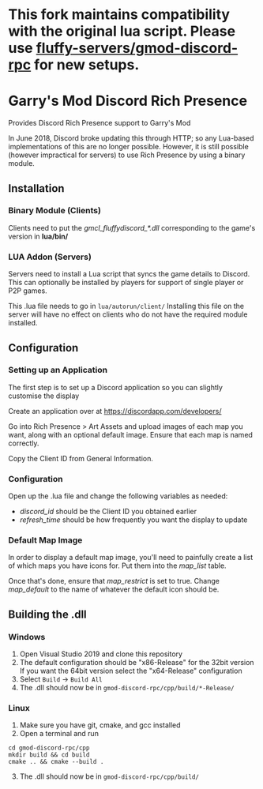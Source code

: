 # This fork maintains compatibility with the original lua script. Please use [fluffy-servers/gmod-discord-rpc](https://github.com/fluffy-servers/gmod-discord-rpc) for new setups.

# Garry's Mod Discord Rich Presence
 Provides Discord Rich Presence support to Garry's Mod
 
 In June 2018, Discord broke updating this through HTTP; so any Lua-based implementations of this are no longer possible. However, it is still possible (however impractical for servers) to use Rich Presence by using a binary module.

 ## Installation
 ### Binary Module (Clients)
 Clients need to put the *gmcl_fluffydiscord_\*.dll* corresponding to the game's version in **lua/bin/**
  
 ### LUA Addon (Servers)
 Servers need to install a Lua script that syncs the game details to Discord.
 This can optionally be installed by players for support of single player or P2P games.
 
 This .lua file needs to go in `lua/autorun/client/` Installing this file on the server will have no effect on clients who do not have the required module installed.
 
 ## Configuration
 ### Setting up an Application
 The first step is to set up a Discord application so you can slightly customise the display
 
 Create an application over at https://discordapp.com/developers/
 
 Go into Rich Presence > Art Assets and upload images of each map you want, along with an optional default image. Ensure that each map is named correctly.
 
 Copy the Client ID from General Information.
 
 ### Configuration
 Open up the .lua file and change the following variables as needed:
  - *discord_id* should be the Client ID you obtained earlier
  - *refresh_time* should be how frequently you want the display to update
  
  ### Default Map Image
  In order to display a default map image, you'll need to painfully create a list of which maps you have icons for.
  Put them into the *map_list* table.
  
  Once that's done, ensure that *map_restrict* is set to true. Change *map_default* to the name of whatever the default icon should be.
 
 ## Building the .dll
 ### Windows
 1. Open Visual Studio 2019 and clone this repository
 2. The default configuration should be "x86-Release" for the 32bit version\
 If you want the 64bit version select the "x64-Release" configuration
 3. Select `Build` -> `Build All`
 4. The .dll should now be in `gmod-discord-rpc/cpp/build/*-Release/`
 ### Linux
 1. Make sure you have git, cmake, and gcc installed
 2. Open a terminal and run
 ```git clone https://github.com/fluffy-servers/gmod-discord-rpc --recursive
 cd gmod-discord-rpc/cpp
 mkdir build && cd build
 cmake .. && cmake --build .
 ```
 3. The .dll should now be in `gmod-discord-rpc/cpp/build/`
